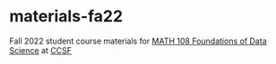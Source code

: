 # materials-fa22
Fall 2022 student course materials for [MATH 108 Foundations of Data Science](https://www.ccsf.edu/node/167501) at [CCSF](https://www.ccsf.edu)
